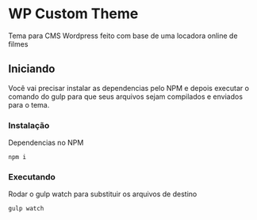 # WP Custom Theme

Tema para CMS Wordpress feito com base de uma locadora online de filmes

## Iniciando

Você vai precisar instalar as dependencias pelo NPM e depois executar o comando do gulp para que seus arquivos sejam compilados e enviados para o tema.

### Instalação

Dependencias no NPM

```
npm i
```

### Executando

Rodar o gulp watch para substituir os arquivos de destino

```
gulp watch
```